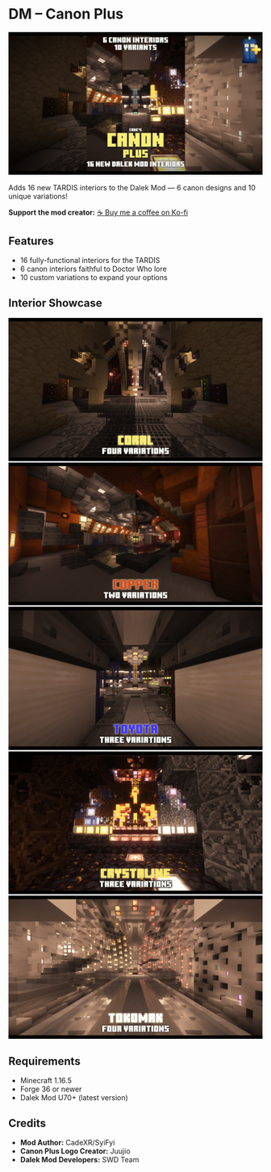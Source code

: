 # DM – Canon Plus

![CadesCanonPlusThumbnail](Assets/CadesCanonPlusThumbnail.png)

Adds 16 new TARDIS interiors to the Dalek Mod — 6 canon designs and 10 unique variations!

**Support the mod creator:** [☕ Buy me a coffee on Ko-fi](https://ko-fi.com/cadexr)

## Features
- 16 fully-functional interiors for the TARDIS
- 6 canon interiors faithful to Doctor Who lore
- 10 custom variations to expand your options

## Interior Showcase

![Coral Interior](Assets/CoralFour.png)
![Copper Interior](Assets/CopperTwo.png)
![Toyota Interior](Assets/ToyotaThree.png)
![Crystaline Interior](Assets/CrystalineThree.png)
![Tokomak Interior](Assets/TokomakFour.png)

## Requirements
- Minecraft 1.16.5
- Forge 36 or newer
- Dalek Mod U70+ (latest version)

## Credits

- **Mod Author:** CadeXR/SyiFyi
- **Canon Plus Logo Creator:** Juujio
- **Dalek Mod Developers:** SWD Team
